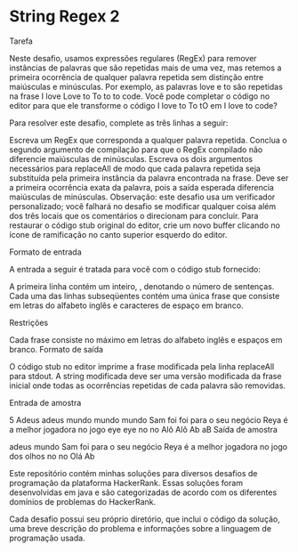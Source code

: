 # String Regex 2

Tarefa


Neste desafio, usamos expressões regulares (RegEx) para remover instâncias de palavras que são repetidas mais de uma vez, mas retemos a primeira ocorrência de qualquer palavra repetida sem distinção entre maiúsculas e minúsculas. Por exemplo, as palavras love e to são repetidas na frase I love Love to To to to code. Você pode completar o código no editor para que ele transforme o código I love to To tO em I love to code?

Para resolver este desafio, complete as três linhas a seguir:

Escreva um RegEx que corresponda a qualquer palavra repetida.
Conclua o segundo argumento de compilação para que o RegEx compilado não diferencie maiúsculas de minúsculas.
Escreva os dois argumentos necessários para replaceAll de modo que cada palavra repetida seja substituída pela primeira instância da palavra encontrada na frase. Deve ser a primeira ocorrência exata da palavra, pois a saída esperada diferencia maiúsculas de minúsculas.
Observação: este desafio usa um verificador personalizado; você falhará no desafio se modificar qualquer coisa além dos três locais que os comentários o direcionam para concluir. Para restaurar o código stub original do editor, crie um novo buffer clicando no ícone de ramificação no canto superior esquerdo do editor.

Formato de entrada

A entrada a seguir é tratada para você com o código stub fornecido:

A primeira linha contém um inteiro, , denotando o número de sentenças.
Cada uma das linhas subseqüentes contém uma única frase que consiste em letras do alfabeto inglês e caracteres de espaço em branco.

Restrições

Cada frase consiste no máximo em letras do alfabeto inglês e espaços em branco.
Formato de saída

O código stub no editor imprime a frase modificada pela linha replaceAll para stdout. A string modificada deve ser uma versão modificada da frase inicial onde todas as ocorrências repetidas de cada palavra são removidas.

Entrada de amostra

5
Adeus adeus mundo mundo mundo
Sam foi foi para o seu negócio
Reya é a melhor jogadora no jogo eye eye
no no
Alô Alô Ab aB
Saída de amostra

adeus mundo
Sam foi para o seu negócio
Reya é a melhor jogadora no jogo dos olhos
no no
Olá Ab

Este repositório contém minhas soluções para diversos desafios de programação da plataforma HackerRank. Essas soluções foram desenvolvidas em java e são categorizadas de acordo com os diferentes domínios de problemas do HackerRank.

Cada desafio possui seu próprio diretório, que inclui o código da solução, uma breve descrição do problema e informações sobre a linguagem de programação usada.

